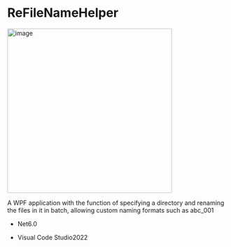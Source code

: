 # ReFileNameHelper

<img width="376" alt="image" src="https://user-images.githubusercontent.com/5934540/219982020-0beb6b31-2321-4215-96f9-55154c6dba1f.png">


A WPF application with the function of specifying a directory and renaming the files in it in batch, allowing custom naming formats such as abc_001

- Net6.0

- Visual Code Studio2022
